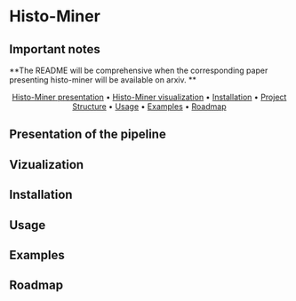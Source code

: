 # Histo-Miner

## Important notes

**The README will be comprehensive when the corresponding paper presenting histo-miner will be available on arxiv. ** 

<div align="center">

[Histo-Miner presentation](#presentation-of-the-pipeline) • [Histo-Miner visualization](#vizualization) • [Installation](#installation) • [Project Structure](#project-structure) • [Usage](#usage) • [Examples](#examples) • [Roadmap](#roadmap) 

</div>


## Presentation of the pipeline

## Vizualization

## Installation

## Usage

## Examples 

## Roadmap
